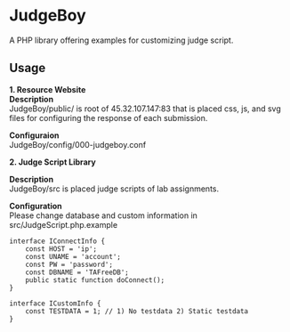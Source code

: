 # JudgeBoy
A PHP library offering examples for customizing judge script. 
  
## Usage
**1\. Resource Website**  
**Description**  
JudgeBoy/public/ is root of 45.32.107.147:83 that is placed css, js, and svg files for configuring the response of each submission.  
  
**Configuraion**  
JudgeBoy/config/000-judgeboy.conf    
  
**2\. Judge Script Library**  
  
**Description**  
JudgeBoy/src is placed judge scripts of lab assignments.  
  
**Configuration**   
Please change database and custom information in src/JudgeScript.php.example  
```
interface IConnectInfo {
	const HOST = 'ip';
	const UNAME = 'account';
	const PW = 'password';
	const DBNAME = 'TAFreeDB';
	public static function doConnect();
}

interface ICustomInfo {
	const TESTDATA = 1; // 1) No testdata 2) Static testdata 
}
```
